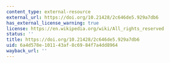 ```yaml
---
content_type: external-resource
external_url: https://doi.org/10.21428/2c646de5.929a7db6
has_external_license_warning: true
license: https://en.wikipedia.org/wiki/All_rights_reserved
status: ''
title: https://doi.org/10.21428/2c646de5.929a7db6
uid: 6a4d578e-1011-43af-8c69-84f7a4dd8964
wayback_url: ''
---
```

